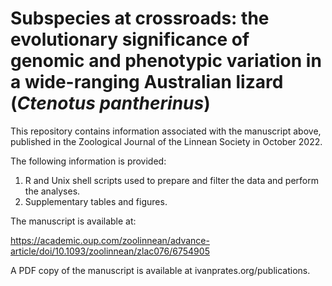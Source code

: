 #  Subspecies at crossroads: the evolutionary significance of genomic and phenotypic variation in a wide-ranging Australian lizard (_Ctenotus pantherinus_)

This repository contains information associated with the manuscript above, published in the Zoological Journal of the Linnean Society in October 2022. 

The following information is provided:

1. R and Unix shell scripts used to prepare and filter the data and perform the analyses.
2. Supplementary tables and figures.

The manuscript is available at:

https://academic.oup.com/zoolinnean/advance-article/doi/10.1093/zoolinnean/zlac076/6754905

A PDF copy of the manuscript is available at ivanprates.org/publications.
